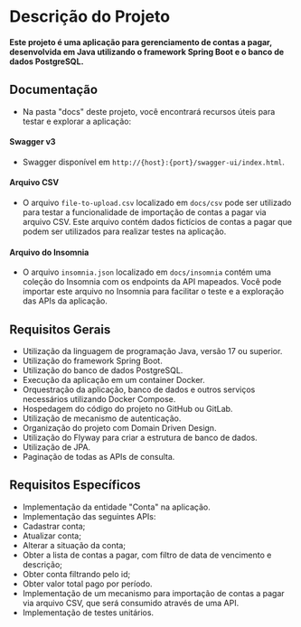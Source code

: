 # Descrição do Projeto
#### Este projeto é uma aplicação para gerenciamento de contas a pagar, desenvolvida em Java utilizando o framework Spring Boot e o banco de dados PostgreSQL.

## Documentação
- Na pasta "docs" deste projeto, você encontrará recursos úteis para testar e explorar a aplicação:

#### Swagger v3
- Swagger disponível em `http://{host}:{port}/swagger-ui/index.html`.
#### Arquivo CSV
- O arquivo `file-to-upload.csv` localizado em `docs/csv` pode ser utilizado para testar a funcionalidade de importação de contas a pagar via arquivo CSV. Este arquivo contém dados fictícios de contas a pagar que podem ser utilizados para realizar testes na aplicação.
#### Arquivo do Insomnia
- O arquivo `insomnia.json` localizado em `docs/insomnia` contém uma coleção do Insomnia com os endpoints da API mapeados. Você pode importar este arquivo no Insomnia para facilitar o teste e a exploração das APIs da aplicação.

## Requisitos Gerais
- Utilização da linguagem de programação Java, versão 17 ou superior.
- Utilização do framework Spring Boot.
- Utilização do banco de dados PostgreSQL.
- Execução da aplicação em um container Docker.
- Orquestração da aplicação, banco de dados e outros serviços necessários utilizando Docker Compose.
- Hospedagem do código do projeto no GitHub ou GitLab.
- Utilização de mecanismo de autenticação.
- Organização do projeto com Domain Driven Design.
- Utilização do Flyway para criar a estrutura de banco de dados.
- Utilização de JPA.
- Paginação de todas as APIs de consulta.

## Requisitos Específicos
- Implementação da entidade "Conta" na aplicação.
- Implementação das seguintes APIs:
- Cadastrar conta;
- Atualizar conta;
- Alterar a situação da conta;
- Obter a lista de contas a pagar, com filtro de data de vencimento e descrição;
- Obter conta filtrando pelo id;
- Obter valor total pago por período.
- Implementação de um mecanismo para importação de contas a pagar via arquivo CSV, que será consumido através de uma API.
- Implementação de testes unitários.
